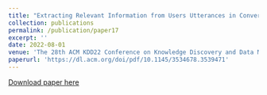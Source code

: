 ```yaml
---
title: "Extracting Relevant Information from Users Utterances in Conversational Search and Recommendation"
collection: publications
permalink: /publication/paper17
excerpt: ''
date: 2022-08-01
venue: 'The 28th ACM KDD22 Conference on Knowledge Discovery and Data Mining'
paperurl: 'https://dl.acm.org/doi/pdf/10.1145/3534678.3539471'
---
```



[Download paper here](https://dl.acm.org/doi/pdf/10.1145/3534678.3539471)
